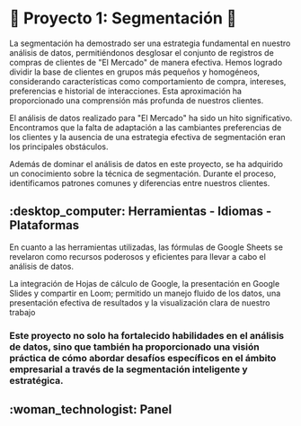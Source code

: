 # 🍱 Proyecto 1: Segmentación :couple:

La segmentación ha demostrado ser una estrategia fundamental en nuestro análisis de datos, permitiéndonos desglosar el conjunto de registros de compras de clientes de "El Mercado" de manera efectiva. Hemos logrado dividir la base de clientes en grupos más pequeños y homogéneos, considerando características como comportamiento de compra, intereses, preferencias e historial de interacciones. Esta aproximación ha proporcionado una comprensión más profunda de nuestros clientes.

El análisis de datos realizado para "El Mercado" ha sido un hito significativo. Encontramos que la falta de adaptación a las cambiantes preferencias de los clientes y la ausencia de una estrategia efectiva de segmentación eran los principales obstáculos.

Además de dominar el análisis de datos en este proyecto, se ha adquirido un conocimiento sobre la técnica de segmentación. Durante el proceso, identificamos patrones comunes y diferencias entre nuestros clientes.

## :desktop\_computer: Herramientas - Idiomas - Plataformas

En cuanto a las herramientas utilizadas, las fórmulas de Google Sheets se revelaron como recursos poderosos y eficientes para llevar a cabo el análisis de datos.

La integración de Hojas de cálculo de Google, la presentación en Google Slides y compartir en Loom; permitido un manejo fluido de los datos, una presentación efectiva de resultados y la visualización clara de nuestro trabajo

### Este proyecto no solo ha fortalecido habilidades en el análisis de datos, sino que también ha proporcionado una visión práctica de cómo abordar desafíos específicos en el ámbito empresarial a través de la segmentación inteligente y estratégica.

## :woman\_technologist: Panel <a href="#dashboard" id="dashboard"></a>

<figure><img src=".gitbook/assets/Dashboard Proyecto 1 Segmentación.png" alt=""><figcaption></figcaption></figure>
